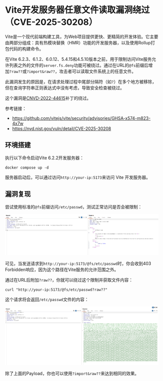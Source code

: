 # Vite开发服务器任意文件读取漏洞绕过（CVE-2025-30208）

Vite是一个现代前端构建工具，为Web项目提供更快、更精简的开发体验。它主要由两部分组成：具有热模块替换（HMR）功能的开发服务器，以及使用Rollup打包代码的构建命令。

在Vite 6.2.3、6.1.2、6.0.12、5.4.15和4.5.10版本之前，用于限制访问Vite服务允许列表之外的文件的`server.fs.deny`功能可被绕过。通过在URL的`@fs`前缀后增加`?raw??`或`?import&raw??`，攻击者可以读取文件系统上的任意文件。

此漏洞发生的原因是，在请求处理过程中尾部分隔符（如`?`）在多个地方被移除，但在查询字符串正则表达式中没有考虑，导致安全检查被绕过。

这个漏洞是[CNVD-2022-44615](../CNVD-2022-44615/README.zh-cn.md)补丁的绕过。

参考链接：

- <https://github.com/vitejs/vite/security/advisories/GHSA-x574-m823-4x7w>
- <https://nvd.nist.gov/vuln/detail/CVE-2025-30208>

## 环境搭建

执行以下命令启动Vite 6.2.2开发服务器：

```
docker compose up -d
```

服务器启动后，可以通过访问`http://your-ip:5173`来访问 Vite 开发服务器。

## 漏洞复现

尝试使用标准的`@fs`前缀访问`/etc/passwd`，测试正常访问是否会被限制：

![](1.png)

可见，当发送请求到`http://your-ip:5173/@fs/etc/passwd`时，你会收到403 Forbidden响应，因为这个路径在Vite服务的允许范围之外。

通过在URL后附加`?raw??`，你就可以绕过这个限制并获取文件内容：

```
curl "http://your-ip:5173/@fs/etc/passwd?raw??"
```

这个请求将会返回`/etc/passwd`文件的内容：

![](2.png)

除了上面的Payload，你也可以使用`?import&raw??`来达到相同的效果。
